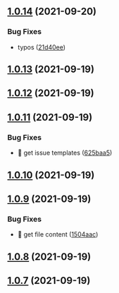 ## [1.0.14](https://github.com/wow-actions/needs-more-info/compare/v1.0.13...v1.0.14) (2021-09-20)


### Bug Fixes

* typos ([21d40ee](https://github.com/wow-actions/needs-more-info/commit/21d40eeabd75ed6d3dcb2eb033980b3d045ab334))

## [1.0.13](https://github.com/wow-actions/needs-more-info/compare/v1.0.12...v1.0.13) (2021-09-19)

## [1.0.12](https://github.com/wow-actions/needs-more-info/compare/v1.0.11...v1.0.12) (2021-09-19)

## [1.0.11](https://github.com/wow-actions/needs-more-info/compare/v1.0.10...v1.0.11) (2021-09-19)


### Bug Fixes

* 🐛 get issue templates ([625baa5](https://github.com/wow-actions/needs-more-info/commit/625baa5ef71fca93ad78e7ac28eb009dae5bb427))

## [1.0.10](https://github.com/wow-actions/needs-more-info/compare/v1.0.9...v1.0.10) (2021-09-19)

## [1.0.9](https://github.com/wow-actions/needs-more-info/compare/v1.0.8...v1.0.9) (2021-09-19)


### Bug Fixes

* 🐛 get file content ([1504aac](https://github.com/wow-actions/needs-more-info/commit/1504aac14c4af19f3e4f2e17369893da1db1c98b))

## [1.0.8](https://github.com/wow-actions/needs-more-info/compare/v1.0.7...v1.0.8) (2021-09-19)

## [1.0.7](https://github.com/wow-actions/needs-more-info/compare/v1.0.6...v1.0.7) (2021-09-19)
